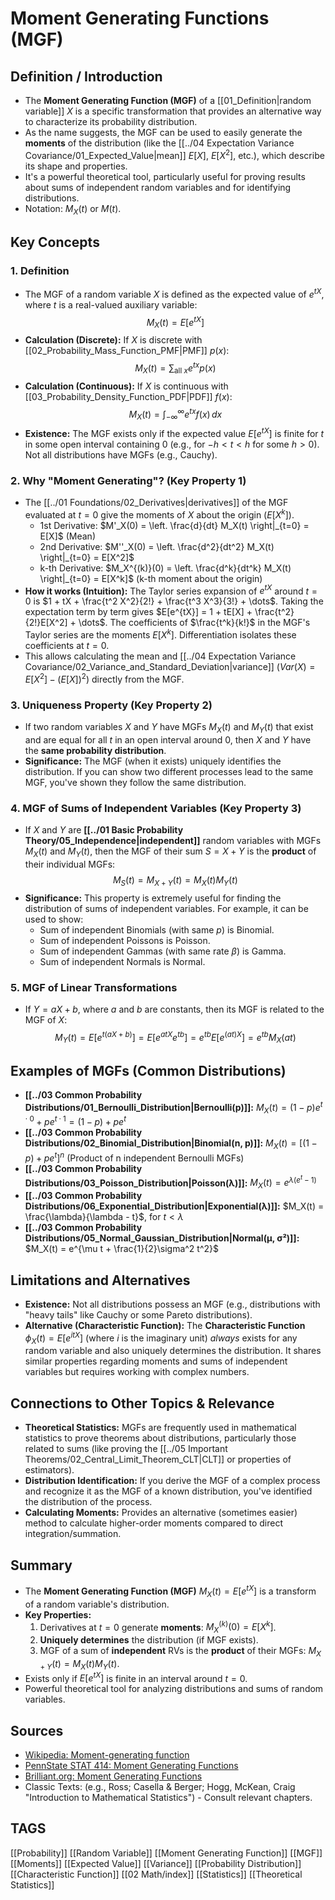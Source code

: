 # Moment Generating Functions (MGF)

## Definition / Introduction
*   The **Moment Generating Function (MGF)** of a [[01_Definition|random variable]] $X$ is a specific transformation that provides an alternative way to characterize its probability distribution.
*   As the name suggests, the MGF can be used to easily generate the **moments** of the distribution (like the [[../04 Expectation Variance Covariance/01_Expected_Value|mean]] $E[X]$, $E[X^2]$, etc.), which describe its shape and properties.
*   It's a powerful theoretical tool, particularly useful for proving results about sums of independent random variables and for identifying distributions.
*   Notation: $M_X(t)$ or $M(t)$.

## Key Concepts

### 1. Definition
*   The MGF of a random variable $X$ is defined as the expected value of $e^{tX}$, where $t$ is a real-valued auxiliary variable:
    $$ M_X(t) = E[e^{tX}] $$
*   **Calculation (Discrete):** If $X$ is discrete with [[02_Probability_Mass_Function_PMF|PMF]] $p(x)$:
    $$ M_X(t) = \sum_{\text{all } x} e^{tx} p(x) $$
*   **Calculation (Continuous):** If $X$ is continuous with [[03_Probability_Density_Function_PDF|PDF]] $f(x)$:
    $$ M_X(t) = \int_{-\infty}^{\infty} e^{tx} f(x) \, dx $$
*   **Existence:** The MGF exists only if the expected value $E[e^{tX}]$ is finite for $t$ in some open interval containing 0 (e.g., for $-h < t < h$ for some $h > 0$). Not all distributions have MGFs (e.g., Cauchy).

### 2. Why "Moment Generating"? (Key Property 1)
*   The [[../01 Foundations/02_Derivatives|derivatives]] of the MGF evaluated at $t = 0$ give the moments of $X$ about the origin ($E[X^k]$).
    *   1st Derivative: $M'_X(0) = \left. \frac{d}{dt} M_X(t) \right|_{t=0} = E[X]$ (Mean)
    *   2nd Derivative: $M''_X(0) = \left. \frac{d^2}{dt^2} M_X(t) \right|_{t=0} = E[X^2]$
    *   k-th Derivative: $M_X^{(k)}(0) = \left. \frac{d^k}{dt^k} M_X(t) \right|_{t=0} = E[X^k]$ (k-th moment about the origin)
*   **How it works (Intuition):** The Taylor series expansion of $e^{tX}$ around $t=0$ is $1 + tX + \frac{t^2 X^2}{2!} + \frac{t^3 X^3}{3!} + \dots$. Taking the expectation term by term gives $E[e^{tX}] = 1 + tE[X] + \frac{t^2}{2!}E[X^2] + \dots$. The coefficients of $\frac{t^k}{k!}$ in the MGF's Taylor series are the moments $E[X^k]$. Differentiation isolates these coefficients at $t=0$.
*   This allows calculating the mean and [[../04 Expectation Variance Covariance/02_Variance_and_Standard_Deviation|variance]] ($Var(X) = E[X^2] - (E[X])^2$) directly from the MGF.

### 3. Uniqueness Property (Key Property 2)
*   If two random variables $X$ and $Y$ have MGFs $M_X(t)$ and $M_Y(t)$ that exist and are equal for all $t$ in an open interval around 0, then $X$ and $Y$ have the **same probability distribution**.
*   **Significance:** The MGF (when it exists) uniquely identifies the distribution. If you can show two different processes lead to the same MGF, you've shown they follow the same distribution.

### 4. MGF of Sums of Independent Variables (Key Property 3)
*   If $X$ and $Y$ are **[[../01 Basic Probability Theory/05_Independence|independent]]** random variables with MGFs $M_X(t)$ and $M_Y(t)$, then the MGF of their sum $S = X + Y$ is the **product** of their individual MGFs:
    $$ M_S(t) = M_{X+Y}(t) = M_X(t) M_Y(t) $$
*   **Significance:** This property is extremely useful for finding the distribution of sums of independent variables. For example, it can be used to show:
    *   Sum of independent Binomials (with same $p$) is Binomial.
    *   Sum of independent Poissons is Poisson.
    *   Sum of independent Gammas (with same rate $\beta$) is Gamma.
    *   Sum of independent Normals is Normal.

### 5. MGF of Linear Transformations
*   If $Y = aX + b$, where $a$ and $b$ are constants, then its MGF is related to the MGF of $X$:
    $$ M_Y(t) = E[e^{t(aX+b)}] = E[e^{atX} e^{tb}] = e^{tb} E[e^{(at)X}] = e^{tb} M_X(at) $$

## Examples of MGFs (Common Distributions)

*   **[[../03 Common Probability Distributions/01_Bernoulli_Distribution|Bernoulli(p)]]:** $M_X(t) = (1-p)e^{t \cdot 0} + pe^{t \cdot 1} = (1-p) + pe^t$
*   **[[../03 Common Probability Distributions/02_Binomial_Distribution|Binomial(n, p)]]:** $M_X(t) = [(1-p) + pe^t]^n$ (Product of n independent Bernoulli MGFs)
*   **[[../03 Common Probability Distributions/03_Poisson_Distribution|Poisson(λ)]]:** $M_X(t) = e^{\lambda(e^t - 1)}$
*   **[[../03 Common Probability Distributions/06_Exponential_Distribution|Exponential(λ)]]:** $M_X(t) = \frac{\lambda}{\lambda - t}$, for $t < \lambda$
*   **[[../03 Common Probability Distributions/05_Normal_Gaussian_Distribution|Normal(μ, σ²)]]:** $M_X(t) = e^{\mu t + \frac{1}{2}\sigma^2 t^2}$

## Limitations and Alternatives
*   **Existence:** Not all distributions possess an MGF (e.g., distributions with "heavy tails" like Cauchy or some Pareto distributions).
*   **Alternative (Characteristic Function):** The **Characteristic Function** $\phi_X(t) = E[e^{itX}]$ (where $i$ is the imaginary unit) *always* exists for any random variable and also uniquely determines the distribution. It shares similar properties regarding moments and sums of independent variables but requires working with complex numbers.

## Connections to Other Topics & Relevance
*   **Theoretical Statistics:** MGFs are frequently used in mathematical statistics to prove theorems about distributions, particularly those related to sums (like proving the [[../05 Important Theorems/02_Central_Limit_Theorem_CLT|CLT]] or properties of estimators).
*   **Distribution Identification:** If you derive the MGF of a complex process and recognize it as the MGF of a known distribution, you've identified the distribution of the process.
*   **Calculating Moments:** Provides an alternative (sometimes easier) method to calculate higher-order moments compared to direct integration/summation.

## Summary
*   The **Moment Generating Function (MGF)** $M_X(t) = E[e^{tX}]$ is a transform of a random variable's distribution.
*   **Key Properties:**
    1.  Derivatives at $t=0$ generate **moments**: $M_X^{(k)}(0) = E[X^k]$.
    2.  **Uniquely determines** the distribution (if MGF exists).
    3.  MGF of a sum of **independent** RVs is the **product** of their MGFs: $M_{X+Y}(t) = M_X(t)M_Y(t)$.
*   Exists only if $E[e^{tX}]$ is finite in an interval around $t=0$.
*   Powerful theoretical tool for analyzing distributions and sums of random variables.

## Sources
*   [Wikipedia: Moment-generating function](https://en.wikipedia.org/wiki/Moment-generating_function)
*   [PennState STAT 414: Moment Generating Functions](https://online.stat.psu.edu/stat414/lesson/22)
*   [Brilliant.org: Moment Generating Functions](https://brilliant.org/wiki/moment-generating-functions/)
*   Classic Texts: (e.g., Ross; Casella & Berger; Hogg, McKean, Craig "Introduction to Mathematical Statistics") - Consult relevant chapters.

## TAGS
[[Probability]] [[Random Variable]] [[Moment Generating Function]] [[MGF]] [[Moments]] [[Expected Value]] [[Variance]] [[Probability Distribution]] [[Characteristic Function]] [[02 Math/index]] [[Statistics]] [[Theoretical Statistics]]